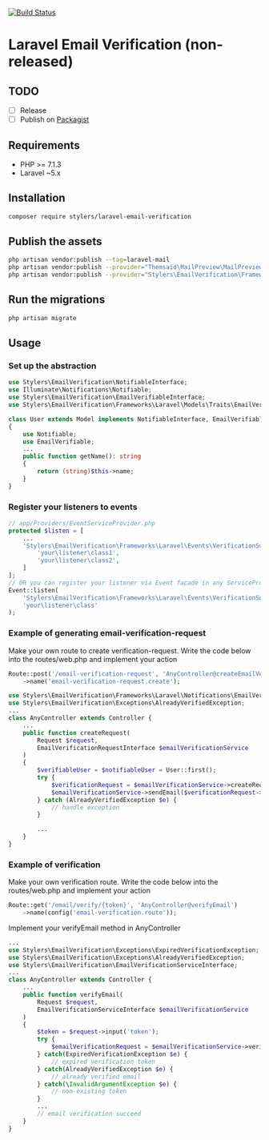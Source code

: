 [![Build Status](https://travis-ci.org/stylers-llc/laravel-email-verification.svg?branch=master)](https://travis-ci.org/stylers-llc/laravel-email-verification)

# Laravel Email Verification (non-released)

## TODO
- [ ] Release
- [ ] Publish on [Packagist](https://packagist.org/)

## Requirements
- PHP >= 7.1.3
- Laravel ~5.x

## Installation
```bash
composer require stylers/laravel-email-verification
```

## Publish the assets
```bash
php artisan vendor:publish --tag=laravel-mail
php artisan vendor:publish --provider="Themsaid\MailPreview\MailPreviewServiceProvider"
php artisan vendor:publish --provider="Stylers\EmailVerification\Frameworks\Laravel\ServiceProvider"
```

## Run the migrations
```bash
php artisan migrate
```

## Usage

### Set up the abstraction
```php
use Stylers\EmailVerification\NotifiableInterface;
use Illuminate\Notifications\Notifiable;
use Stylers\EmailVerification\EmailVerifiableInterface;
use Stylers\EmailVerification\Frameworks\Laravel\Models\Traits\EmailVerifiable;

class User extends Model implements NotifiableInterface, EmailVerifiableInterface
{
    use Notifiable;
    use EmailVerifiable;
    ...
    public function getName(): string
    {
        return (string)$this->name;
    }
}
```

### Register your listeners to events
```php
// app/Providers/EventServiceProvider.php
protected $listen = [
    ...
    'Stylers\EmailVerification\Frameworks\Laravel\Events\VerificationSuccess' => [
        'your\listener\class1',
        'your\listener\class2',
    ]
];
// OR you can register your listener via Event facade in any ServiceProvider::boot method
Event::listen(
    'Stylers\EmailVerification\Frameworks\Laravel\Events\VerificationSuccess',
    'your\listener\class'
);
```

### Example of generating email-verification-request

Make your own route to create verification-request. Write the code below into the routes/web.php and implement your action
```php
Route::post('/email-verification-request', 'AnyController@createEmailVerificationRequest')
    ->name('email-verification-request.create');
```

```php
use Stylers\EmailVerification\Frameworks\Laravel\Notifications\EmailVerificationRequestCreate;
use Stylers\EmailVerification\Exceptions\AlreadyVerifiedException;
...
class AnyController extends Controller {
    ...
    public function createRequest(
        Request $request, 
        EmailVerificationRequestInterface $emailVerificationService
    )
    {
        $verifiableUser = $notifiableUser = User::first();
        try {
            $verificationRequest = $emailVerificationService->createRequest($verifiableUser->email);
            $emailVerificationService->sendEmail($verificationRequest->getToken(), $notifiableUser);
        } catch (AlreadyVerifiedException $e) {
            // handle exception
        }

        ...
    }
}


```

### Example of verification

Make your own verification route. Write the code below into the routes/web.php and implement your action
```php
Route::get('/email/verify/{token}', 'AnyController@verifyEmail')
    ->name(config('email-verification.route'));
```

Implement your verifyEmail method in AnyController
```php
...
use Stylers\EmailVerification\Exceptions\ExpiredVerificationException;
use Stylers\EmailVerification\Exceptions\AlreadyVerifiedException;
use Stylers\EmailVerification\EmailVerificationServiceInterface;
...
class AnyController extends Controller {
    ...
    public function verifyEmail(
        Request $request, 
        EmailVerificationServiceInterface $emailVerificationService
    )
    {
        $token = $request->input('token');
        try {
            $emailVerificationRequest = $emailVerificationService->verify($token);
        } catch(ExpiredVerificationException $e) {
            // expired verification token
        } catch(AlreadyVerifiedException $e) {
            // already verified email
        } catch(\InvalidArgumentException $e) {
            // non-existing token
        }
        ...
        // email verification succeed
    }
}
```
